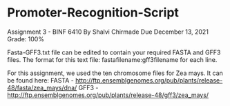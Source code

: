 # Promoter-Recognition-Script
Assignment 3 - BINF 6410
By Shalvi Chirmade
Due December 13, 2021
Grade: 100%

Fasta-GFF3.txt file can be edited to contain your required FASTA and GFF3 files.
The format for this text file: fastafilename:gff3filename for each line.

For this assignment, we used the ten chromosome files for Zea mays. It can be found here:
FASTA - http://ftp.ensemblgenomes.org/pub/plants/release-48/fasta/zea_mays/dna/
GFF3 - http://ftp.ensemblgenomes.org/pub/plants/release-48/gff3/zea_mays/
